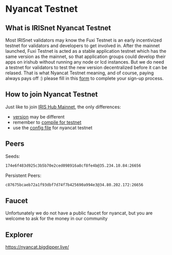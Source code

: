 # Nyancat Testnet

## What is IRISnet Nyancat Testnet

Most IRISnet validators may know the Fuxi Testnet is an early incentivized testnet for validators and developers to get involved in. After the mainnet launched, Fuxi Testnet is acted as a stable application testnet which has the same version as the mainnet, so that application groups could develop their apps on irishub without running any node or lcd instances. But we do need a testnet for validators to test the new version decentralized before it can be relased. That is what Nyancat Testnet meaning, and of course, paying always pays off :) please fill in this [form](http://nyancat-irisnet.mikecrm.com/SnqhRqw) to complete your sign-up process.

## How to join Nyancat Testnet

Just like to join [IRIS Hub Mainnet](https://www.irisnet.org/docs/get-started/Join-the-Mainnet.html#how-to-join-irishub-mainnet), the only differences:

- [version](./v0.14/README.md) may be different
- remember to [compile for testnet](https://www.irisnet.org/docs/software/How-to-install-irishub.html#compile-source-code)
- use the [config file](./config) for nyancat testnet

## Peers

Seeds:

```bash
174e6f483d925c3b5b70e2ced098916a8cf8fe4b@35.234.10.84:26656
```

Persistent Peers:

```bash
c87675bcaeb72a1f93dbf7d74f7b425690a994e3@34.80.202.172:26656
```

## Faucet

Unfortunately we do not have a public faucet for nyancat, but you are welcome to ask for the money in our community

## Explorer

<https://nyancat.bigdipper.live/>
